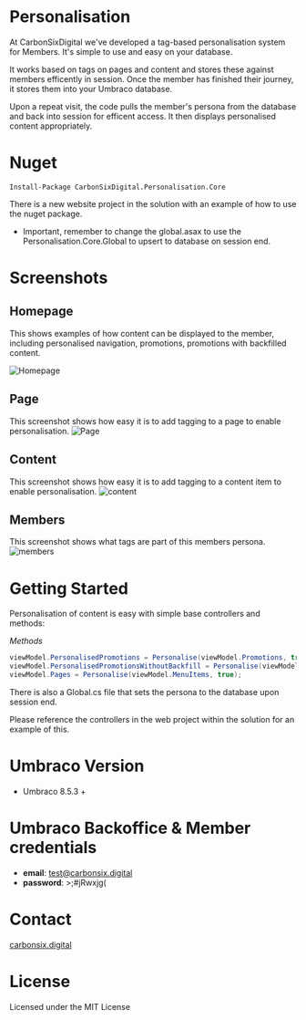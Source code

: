 # Personalisation
At CarbonSixDigital we've developed a tag-based personalisation system for Members. It's simple to use and easy on your database. 

It works based on tags on pages and content and stores these against members efficently in session. Once the member has finished their journey, it stores them into your Umbraco database. 

Upon a repeat visit, the code pulls the member's persona from the database and back into session for efficent access. It then displays personalised content appropriately. 

# Nuget

`Install-Package CarbonSixDigital.Personalisation.Core`

There is a new website project in the solution with an example of how to use the nuget package. 

- Important, remember to change the global.asax to use the Personalisation.Core.Global to upsert to database on session end. 


# Screenshots

## Homepage

This shows examples of how content can be displayed to the member, including personalised navigation, promotions, promotions with backfilled content. 

![Homepage](screenshots/homepage.jpg)

## Page
This screenshot shows how easy it is to add tagging to a page to enable personalisation.
![Page](screenshots/page.jpg)

## Content
This screenshot shows how easy it is to add tagging to a content item to enable personalisation.
![content](screenshots/content.jpg)

## Members
This screenshot shows what tags are part of this members persona. 
![members](screenshots/members.jpg)

# Getting Started

Personalisation of content is easy with simple base controllers and methods: 

*Methods*
```csharp
viewModel.PersonalisedPromotions = Personalise(viewModel.Promotions, true);
viewModel.PersonalisedPromotionsWithoutBackfill = Personalise(viewModel.Promotions);
viewModel.Pages = Personalise(viewModel.MenuItems, true);
```

There is also a Global.cs file that sets the persona to the database upon session end.  

Please reference the controllers in the web project within the solution for an example of this. 

# Umbraco Version
- Umbraco 8.5.3 +

# Umbraco Backoffice & Member credentials
- **email**: test@carbonsix.digital
- **password**: >;#jRwxjg(

# Contact
[carbonsix.digital](https://carbonsix.digital/contact-us/)

# License
Licensed under the MIT License

